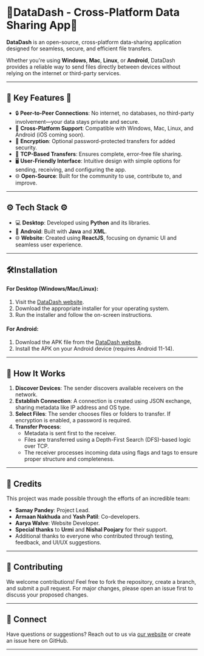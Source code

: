 # 🚀DataDash - Cross-Platform Data Sharing App🚀

**DataDash** is an open-source, cross-platform data-sharing application designed for seamless, secure, and efficient file transfers. 

Whether you're using **Windows**, **Mac**, **Linux**, or **Android**, DataDash provides a reliable way to send files directly between devices without relying on the internet or third-party services.

---

## 🌟 Key Features 🌟

- 🔒  **Peer-to-Peer Connections**: No internet, no databases, no third-party involvement—your data stays private and secure.
- 📂 **Cross-Platform Support**: Compatible with Windows, Mac, Linux, and Android (iOS coming soon).
- 🔑   **Encryption**: Optional password-protected transfers for added security.
- 📡 **TCP-Based Transfers**: Ensures complete, error-free file sharing.
- 🖥 **User-Friendly Interface**: Intuitive design with simple options for sending, receiving, and configuring the app.
- 🌐 **Open-Source**: Built for the community to use, contribute to, and improve.

---

## ⚙ Tech Stack ⚙ 

- 💻 **Desktop**: Developed using **Python** and its libraries.
- 📱 **Android**: Built with **Java** and **XML**.
- 🌐 **Website**: Created using **ReactJS**, focusing on dynamic UI and seamless user experience.

---

## 🛠️Installation

#### For Desktop (Windows/Mac/Linux):
1. Visit the [DataDash website](https://datadashshare.vercel.app/download).
2. Download the appropriate installer for your operating system.
3. Run the installer and follow the on-screen instructions.

#### For Android:
1. Download the APK file from the [DataDash website](https://datadashshare.vercel.app/download).
2. Install the APK on your Android device (requires Android 11-14).

---

## 🎥  How It Works

1. **Discover Devices**: The sender discovers available receivers on the network.
2. **Establish Connection**: A connection is created using JSON exchange, sharing metadata like IP address and OS type.
3. **Select Files**: The sender chooses files or folders to transfer. If encryption is enabled, a password is required.
4. **Transfer Process**: 
   - Metadata is sent first to the receiver.
   - Files are transferred using a Depth-First Search (DFS)-based logic over TCP.
   - The receiver processes incoming data using flags and tags to ensure proper structure and completeness.

---


## 🔖 Credits

This project was made possible through the efforts of an incredible team:

- **Samay Pandey**: Project Lead.
- **Armaan Nakhuda** and **Yash Patil**: Co-developers.
- **Aarya Walve**: Website Developer.
- **Special thanks** to **Urmi** and **Nishal Poojary** for their support.
- Additional thanks to everyone who contributed through testing, feedback, and UI/UX suggestions.

---

## 🌱 Contributing

We welcome contributions! Feel free to fork the repository, create a branch, and submit a pull request. For major changes, please open an issue first to discuss your proposed changes.

---

## 🤝 Connect

Have questions or suggestions? Reach out to us via [our website](https://datadashshare.vercel.app/feedback) or create an issue here on GitHub.

---

